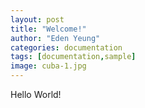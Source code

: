 ```yaml
---
layout: post
title: "Welcome!"
author: "Eden Yeung"
categories: documentation
tags: [documentation,sample]
image: cuba-1.jpg
---
```


Hello World!
